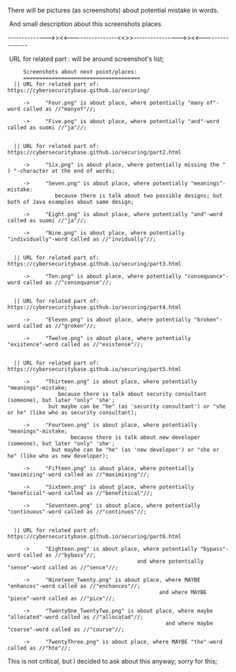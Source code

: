 There will be pictures (as screenshots) about potential mistake in words.

 And small description about this screenshots places 
  
  -------------->><<----------------<<>>---------------->><<----------------
  
  URL for related part : will be around screenshot's list;
  
         Screenshots about next point/places:          
         =====================================
      || URL for related part of: https://cybersecuritybase.github.io/securing/
      
         ->     "Four.png" is about place, where potentially "many of"-word called as //"manyof"//;
         
         ->     "Five.png" is about place, where potentially "and"-word called as suomi //"ja"//;
      
      
      || URL for related part of: https://cybersecuritybase.github.io/securing/part2.html
      
         ->     "Six.png" is about place, where potentially missing the " ) "-character at the end of words;
         
         ->     "Seven.png" is about place, where potentially "meanings"-mistake:
                   because there is talk about two possible designs; but both of Java examples about same design;
         
         ->     "Eight.png" is about place, where potentially "and"-word called as suomi //"ja"//;
         
         ->     "Nine.png" is about place, where potentially "individually"-word called as //"invidually"//;
      
      
      || URL for related part of: https://cybersecuritybase.github.io/securing/part3.html
         
         ->     "Ten.png" is about place, where potentially "consequance"-word called as //"consequanse"//;
      
      
      || URL for related part of: https://cybersecuritybase.github.io/securing/part4.html
      
         ->     "Eleven.png" is about place, where potentially "broken"-word called as //"groken"//;
         
         ->     "Twelve.png" is about place, where potentially "existence"-word called as //"existense"//;
      
      
      || URL for related part of: https://cybersecuritybase.github.io/securing/part5.html
      
         ->     "Thirteen.png" is about place, where potentially "meanings"-mistake;
                    because there is talk about security consultant (someone), but later "only" 'she';
                 but maybe can be "he" (as 'security consultant') or "she or he" (like who as security consultant);
         
         ->     "Fourteen.png" is about place, where potentially "meanings"-mistake;
                        because there is talk about new developer (someone), but later "only" 'she';
                  but maybe can be "he" (as 'new developer') or "she or he" (like who as new developer);
                  
         ->     "Fifteen.png" is about place, where potentially "maximizing"-word called as //"maximixing"//;
         
         ->     "Sixteen.png" is about place, where potentially "beneficial"-word called as //"benefitical"//;
         
         ->     "Seventeen.png" is about place, where potentially "continuous"-word called as //"continuos"//;
         
      
      || URL for related part of: https://cybersecuritybase.github.io/securing/part6.html
      
         ->     "Eighteen.png" is about place, where potentially "bypass"-word called as //"bybass"//;
                                             and where potentially "sense"-word called as //"sence"//;
         
         ->     "Nineteen_Twenty.png" is about place, where MAYBE "enhances"-word called as //"enchances"//;
                                                    and where MAYBE "piece"-word called as //"pice"//;
         
         ->     "TwentyOne_TwentyTwo.png" is about place, where maybe "allocated"-word called as //"allocatad"//;
                                                      and where maybe "coarse"-word called as //"course"//;
         
         ->     "TwentyThree.png" is about place, where MAYBE "the"-word called as //"hte"//;
            
        
        
 This is not critical, but I decided to ask about this anyway; sorry for this;
